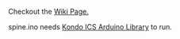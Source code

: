 Checkout the [Wiki Page.](https://github.com/ajaygunalan/kondo/wiki/Kondo-Servo-Series---Wiki)

spine.ino needs [Kondo ICS Arduino Library](https://kondo-robot.com/faq/ics-library-a2) to run.
